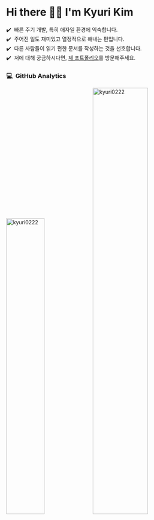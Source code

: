 <div>
  <h1>Hi there 🖐🏻  I'm Kyuri Kim
</h1>
✔️ &nbsp;빠른 주기 개발, 특히 애자일 환경에 익숙합니다.<br/>
✔️ &nbsp;주어진 일도 재미있고 열정적으로 해내는 편입니다.<br/>
✔️ &nbsp;다른 사람들이 읽기 편한 문서를 작성하는 것을 선호합니다.<br/>
✔️ &nbsp;저에 대해 궁금하시다면, <a href="https://www.notion.so/Kyuri-Kim-ce53e5b5aa9b43c889f38cf6e9007a91"> 제 포트폴리오</a>를 방문해주세요.
  
### 💻 &nbsp;GitHub Analytics
  <p>
    <img src="https://github-readme-stats.always0ne.vercel.app/api/top-langs/?username=kyuri0222&layout=compact&hide=html&langs_count=6" alt="kyuri0222" width="45%" />
   <img src="https://github-readme-stats.vercel.app/api?username=kyuri0222&show_icons=true" alt="kyuri0222"  width="54%"/>
  </p>
</div>
